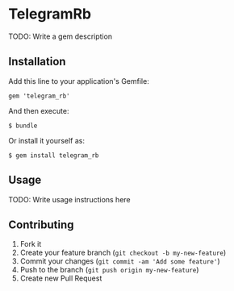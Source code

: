 # TelegramRb

TODO: Write a gem description

## Installation

Add this line to your application's Gemfile:

    gem 'telegram_rb'

And then execute:

    $ bundle

Or install it yourself as:

    $ gem install telegram_rb

## Usage

TODO: Write usage instructions here

## Contributing

1. Fork it
2. Create your feature branch (`git checkout -b my-new-feature`)
3. Commit your changes (`git commit -am 'Add some feature'`)
4. Push to the branch (`git push origin my-new-feature`)
5. Create new Pull Request
